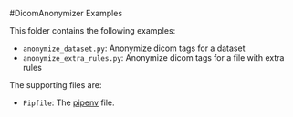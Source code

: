 #DicomAnonymizer Examples

This folder contains the following examples:
- `anonymize_dataset.py`: Anonymize dicom tags for a dataset
- `anonymize_extra_rules.py`: Anonymize dicom tags for a file with extra rules

The supporting files are:
- `Pipfile`: The [pipenv](https://packaging.python.org/en/latest/tutorials/managing-dependencies/) file.